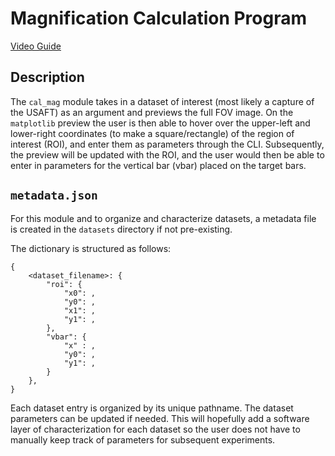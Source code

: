# Magnification Calculation Program
[Video Guide]
## Description
The `cal_mag` module takes in a dataset of interest (most likely a capture of
the  USAFT) as an argument and previews the full FOV image. On the `matplotlib`
preview the user is then able to hover over the upper-left and lower-right
coordinates (to make a square/rectangle) of the region of interest (ROI), and
enter them as parameters through the CLI. Subsequently, the preview will be
updated with the ROI, and the user would then be able to enter in parameters for
the vertical bar (vbar) placed on the target bars.

## `metadata.json`
For this module and to organize and characterize datasets, a metadata file is
created in the `datasets` directory if not pre-existing.

The dictionary is structured as follows:

```
{
    <dataset_filename>: {
        "roi": {
            "x0": ,
            "y0": ,
            "x1": ,
            "y1": ,
        },
        "vbar": {
            "x" : ,
            "y0": ,
            "y1": ,
        }
    },
}
```

Each dataset entry is organized by its unique pathname. The dataset parameters
can be updated if needed. This will hopefully add a software layer of
characterization for each dataset so the user does not have to manually keep
track of parameters for subsequent experiments.

[Video Guide]: https://youtu.be/5KWWd2UEgpk?si=eYq85EYGG-zUdj5x

